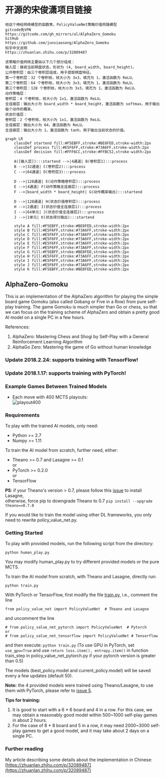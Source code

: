 # 开源的宋俊潇项目链接
```
他这个神经网络模型的函数焦，PolicyValueNet策略价值网路模型
gitcode免VPN
https://gitcode.com/gh_mirrors/al/AlphaZero_Gomoku
GitHub
https://github.com/junxiaosong/AlphaZero_Gomoku
知乎中文说明
https://zhuanlan.zhihu.com/p/32089487

该策略价值网络主要由以下几个部分组成：
输入层：接收当前棋盘状态，形状为 (4, board_width, board_height)。
公共卷积层：由三个卷积层组成，用于提取棋盘特征。
第一个卷积层：32 个卷积核，核大小为 3x3，填充为 1，激活函数为 ReLU。
第二个卷积层：64 个卷积核，核大小为 3x3，填充为 1，激活函数为 ReLU。
第三个卷积层：128 个卷积核，核大小为 3x3，填充为 1，激活函数为 ReLU。
动作策略层：
卷积层：4 个卷积核，核大小为 1x1，激活函数为 ReLU。
全连接层：输出大小为 board_width * board_height，激活函数为 softmax，用于输出每个动作的概率。
状态价值层：
卷积层：2 个卷积核，核大小为 1x1，激活函数为 ReLU。
全连接层：输出大小为 64，激活函数为 ReLU。
全连接层：输出大小为 1，激活函数为 tanh，用于输出当前状态的价值。
```

```mermaid
graph LR
    classDef startend fill:#F5EBFF,stroke:#BE8FED,stroke-width:2px
    classDef process fill:#E5F6FF,stroke:#73A6FF,stroke-width:2px
    classDef decision fill:#FFF6CC,stroke:#FFBC52,stroke-width:2px
    
    A([输入层]):::startend -->|4通道| B(卷积层1):::process
    B -->|32通道| C(卷积层2):::process
    C -->|64通道| D(卷积层3):::process
    
    D -->|128通道| E(动作策略卷积层):::process
    E -->|4通道| F(动作策略全连接层):::process
    F -->|board_width * board_height| G(动作概率输出):::startend
    
    D -->|128通道| H(状态价值卷积层):::process
    H -->|2通道| I(状态价值全连接层1):::process
    I -->|64单元| J(状态价值全连接层2):::process
    J -->|1单元| K(状态得分输出):::startend
    
    style A fill:#F5EBFF,stroke:#BE8FED,stroke-width:2px
    style B fill:#E5F6FF,stroke:#73A6FF,stroke-width:2px
    style C fill:#E5F6FF,stroke:#73A6FF,stroke-width:2px
    style D fill:#E5F6FF,stroke:#73A6FF,stroke-width:2px
    style E fill:#E5F6FF,stroke:#73A6FF,stroke-width:2px
    style F fill:#E5F6FF,stroke:#73A6FF,stroke-width:2px
    style G fill:#F5EBFF,stroke:#BE8FED,stroke-width:2px
    style H fill:#E5F6FF,stroke:#73A6FF,stroke-width:2px
    style I fill:#E5F6FF,stroke:#73A6FF,stroke-width:2px
    style J fill:#E5F6FF,stroke:#73A6FF,stroke-width:2px
    style K fill:#F5EBFF,stroke:#BE8FED,stroke-width:2px
```

## AlphaZero-Gomoku
This is an implementation of the AlphaZero algorithm for playing the simple board game Gomoku (also called Gobang or Five in a Row) from pure self-play training. The game Gomoku is much simpler than Go or chess, so that we can focus on the training scheme of AlphaZero and obtain a pretty good AI model on a single PC in a few hours. 

References:  
1. AlphaZero: Mastering Chess and Shogi by Self-Play with a General Reinforcement Learning Algorithm
2. AlphaGo Zero: Mastering the game of Go without human knowledge

### Update 2018.2.24: supports training with TensorFlow!
### Update 2018.1.17: supports training with PyTorch!

### Example Games Between Trained Models
- Each move with 400 MCTS playouts:  
![playout400](https://raw.githubusercontent.com/junxiaosong/AlphaZero_Gomoku/master/playout400.gif)

### Requirements
To play with the trained AI models, only need:
- Python >= 2.7
- Numpy >= 1.11

To train the AI model from scratch, further need, either:
- Theano >= 0.7 and Lasagne >= 0.1      
or
- PyTorch >= 0.2.0    
or
- TensorFlow

**PS**: if your Theano's version > 0.7, please follow this [issue](https://github.com/aigamedev/scikit-neuralnetwork/issues/235) to install Lasagne,  
otherwise, force pip to downgrade Theano to 0.7 ``pip install --upgrade theano==0.7.0``

If you would like to train the model using other DL frameworks, you only need to rewrite policy_value_net.py.

### Getting Started
To play with provided models, run the following script from the directory:  
```
python human_play.py  
```
You may modify human_play.py to try different provided models or the pure MCTS.

To train the AI model from scratch, with Theano and Lasagne, directly run:   
```
python train.py
```
With PyTorch or TensorFlow, first modify the file [train.py](https://github.com/junxiaosong/AlphaZero_Gomoku/blob/master/train.py), i.e., comment the line
```
from policy_value_net import PolicyValueNet  # Theano and Lasagne
```
and uncomment the line 
```
# from policy_value_net_pytorch import PolicyValueNet  # Pytorch
or
# from policy_value_net_tensorflow import PolicyValueNet # Tensorflow
```
and then execute: ``python train.py``  (To use GPU in PyTorch, set ``use_gpu=True`` and use ``return loss.item(), entropy.item()`` in function train_step in policy_value_net_pytorch.py if your pytorch version is greater than 0.5)

The models (best_policy.model and current_policy.model) will be saved every a few updates (default 50).  

**Note:** the 4 provided models were trained using Theano/Lasagne, to use them with PyTorch, please refer to [issue 5](https://github.com/junxiaosong/AlphaZero_Gomoku/issues/5).

**Tips for training:**
1. It is good to start with a 6 * 6 board and 4 in a row. For this case, we may obtain a reasonably good model within 500~1000 self-play games in about 2 hours.
2. For the case of 8 * 8 board and 5 in a row, it may need 2000~3000 self-play games to get a good model, and it may take about 2 days on a single PC.

### Further reading
My article describing some details about the implementation in Chinese: [https://zhuanlan.zhihu.com/p/32089487](https://zhuanlan.zhihu.com/p/32089487) 


